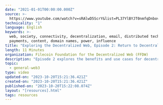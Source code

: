 ```yaml
---
date: "2021-01-01T00:00:00.000Z"
source: >-
  https://www.youtube.com/watch?v=sRAlwD5ScrY&list=PL37YlBYJT0nmfqDnbov6lKHUyZvRfQjap&index=3
technicality: "1"
language: English
keywords: >-
  web, society, connectivity, decentralization, email, distributed technologies,
  payments, content, domain names, power, influence
title: "Exploring the Decentralized Web, Episode 2: Return to Decentralization"
length: 11 Minutes
organization: Filecoin Foundation for the Decentralized Web (FFDW)
description: "Episode 2 explores the benefits and use cases for decentralization across industries – from financial payments and record-keeping to art and architecture. It also considers how decentralization returns the power of the internet to the hands of the people, rather than to private entities."
topic:
  - general-web3
type: video
updated-on: "2023-10-20T15:21:36.421Z"
created-on: "2023-10-20T15:21:36.421Z"
published-on: "2023-10-20T15:22:08.074Z"
layout: "[resources].html"
tags: resources
---
```

